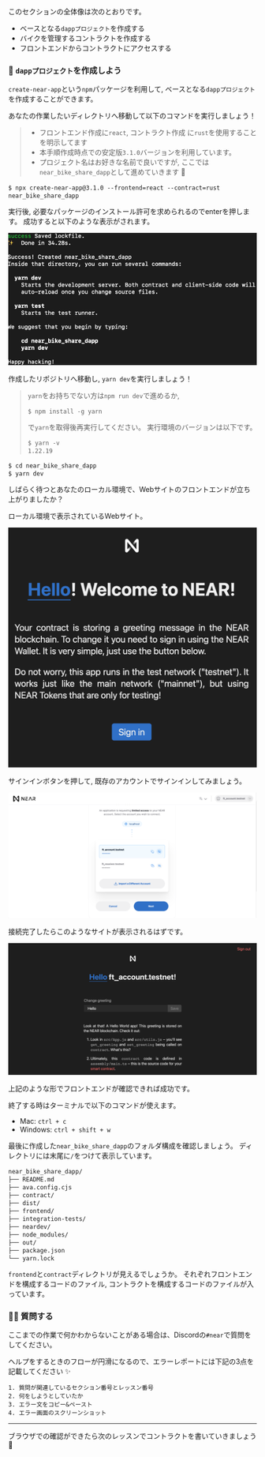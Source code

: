 このセクションの全体像は次のとおりです。

- ベースとなる`dappプロジェクト`を作成する
- バイクを管理するコントラクトを作成する
- フロントエンドからコントラクトにアクセスする

### 🥮 `dappプロジェクト`を作成しよう

`create-near-app`という`npm`パッケージを利用して, ベースとなる`dappプロジェクト`を作成することができます。

あなたの作業したいディレクトリへ移動して以下のコマンドを実行しましょう！

> - フロントエンド作成に`react`, コントラクト作成 に`rust`を使用することを明示してます
> - 本手順作成時点での安定版`3.1.0`バージョンを利用しています。
> - プロジェクト名はお好きな名前で良いですが, ここでは`near_bike_share_dapp`として進めていきます 🚀

```
$ npx create-near-app@3.1.0 --frontend=react --contract=rust near_bike_share_dapp
```

実行後, 必要なパッケージのインストール許可を求められるのでenterを押します。
成功すると以下のような表示がされます。

![](/public/images/NEAR-BikeShare/section-2/2_1_1.png)

作成したリポジトリへ移動し, `yarn dev`を実行しましょう！

> `yarn`をお持ちでない方は`npm run dev`で進めるか,
>
> ```
> $ npm install -g yarn
> ```
>
> で`yarn`を取得後再実行してください。
> 実行環境のバージョンは以下です。
>
> ```
> $ yarn -v
> 1.22.19
> ```

```
$ cd near_bike_share_dapp
$ yarn dev
```

しばらく待つとあなたのローカル環境で、Webサイトのフロントエンドが立ち上がりましたか？

ローカル環境で表示されているWebサイト。

![](/public/images/NEAR-BikeShare/section-2/2_1_2.png)

サインインボタンを押して, 既存のアカウントでサインインしてみましょう。

![](/public/images/NEAR-BikeShare/section-2/2_1_3.png)

接続完了したらこのようなサイトが表示されるはずです。

![](/public/images/NEAR-BikeShare/section-2/2_1_4.png)

上記のような形でフロントエンドが確認できれば成功です。

終了する時はターミナルで以下のコマンドが使えます。

- Mac: `ctrl + c`
- Windows: `ctrl + shift + w`

最後に作成した`near_bike_share_dapp`のフォルダ構成を確認しましょう。
ディレクトリには末尾に`/`をつけて表示しています。

```
near_bike_share_dapp/
├── README.md
├── ava.config.cjs
├── contract/
├── dist/
├── frontend/
├── integration-tests/
├── neardev/
├── node_modules/
├── out/
├── package.json
└── yarn.lock
```

`frontend`と`contract`ディレクトリが見えるでしょうか。
それぞれフロントエンドを構成するコードのファイル, コントラクトを構成するコードのファイルが入っています。

### 🙋‍♂️ 質問する

ここまでの作業で何かわからないことがある場合は、Discordの`#near`で質問をしてください。

ヘルプをするときのフローが円滑になるので、エラーレポートには下記の3点を記載してください ✨

```
1. 質問が関連しているセクション番号とレッスン番号
2. 何をしようとしていたか
3. エラー文をコピー&ペースト
4. エラー画面のスクリーンショット
```

---

ブラウザでの確認ができたら次のレッスンでコントラクトを書いていきましょう 🎉
